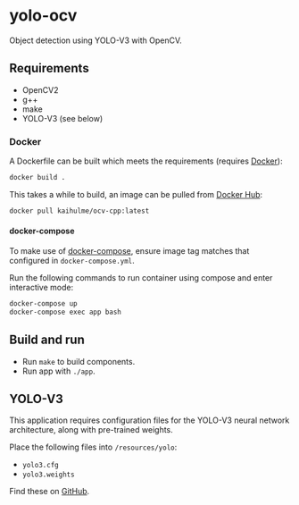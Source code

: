 # yolo-ocv

Object detection using YOLO-V3 with OpenCV.

## Requirements

- OpenCV2
- g++
- make
- YOLO-V3 (see below)

### Docker

A Dockerfile can be built which meets the requirements (requires [Docker](https://www.docker.com/)):

```bash
docker build .
```

This takes a while to build, an image can be pulled from [Docker Hub](https://hub.docker.com/repository/docker/kaihulme/ocv-cpp):

```bash
docker pull kaihulme/ocv-cpp:latest
```

#### docker-compose

To make use of [docker-compose](https://docs.docker.com/compose/), ensure image tag matches that configured in `docker-compose.yml`.

Run the following commands to run container using compose and enter interactive mode:

```bash
docker-compose up
docker-compose exec app bash
```

## Build and run

- Run `make` to build components.
- Run app with `./app`.

## YOLO-V3

This application requires configuration files for the YOLO-V3 neural network architecture, along with pre-trained weights.

Place the following files into `/resources/yolo`:

- `yolo3.cfg`
- `yolo3.weights`

Find these on [GitHub](https://github.com/AlexeyAB/darknet).

